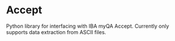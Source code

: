 # Accept

Python library for interfacing with IBA myQA Accept.  Currently only supports data extraction from ASCII files.